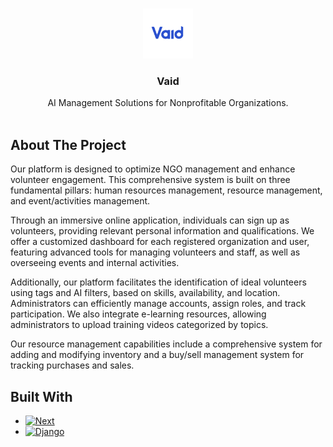 <a name="readme-top"></a>

<!-- PROJECT LOGO -->
<br />
<div align="center">
  <a href="https://github.com/github_username/repo_name">
    <img src="frontend/public/assets/images/vaidpng.png" alt="Logo" width="80" height="80">
  </a>

<h3 align="center">Vaid</h3>

  <p align="center">
    AI Management Solutions for Nonprofitable Organizations.
    <br />
    <br />
  </p>
</div>

<!-- ABOUT THE PROJECT -->
## About The Project

Our platform is designed to optimize NGO management and enhance volunteer engagement. This comprehensive system is built on three fundamental pillars: human resources management, resource management, and event/activities management. 

Through an immersive online application, individuals can sign up as volunteers, providing relevant personal information and qualifications. We offer a customized dashboard for each registered organization and user, featuring advanced tools for managing volunteers and staff, as well as overseeing events and internal activities.

Additionally, our platform facilitates the identification of ideal volunteers using tags and AI filters, based on skills, availability, and location. Administrators can efficiently manage accounts, assign roles, and track participation. We also integrate e-learning resources, allowing administrators to upload training videos categorized by topics. 

Our resource management capabilities include a comprehensive system for adding and modifying inventory and a buy/sell management system for tracking purchases and sales.


## Built With

* [![Next][Next.js]][Next-url]
* [![Django][Django]][Django-url]


<!-- MARKDOWN LINKS & IMAGES -->
<!-- https://www.markdownguide.org/basic-syntax/#reference-style-links -->
[contributors-shield]: https://img.shields.io/github/contributors/github_username/repo_name.svg?style=for-the-badge
[contributors-url]: https://github.com/github_username/repo_name/graphs/contributors
[forks-shield]: https://img.shields.io/github/forks/github_username/repo_name.svg?style=for-the-badge
[forks-url]: https://github.com/github_username/repo_name/network/members
[stars-shield]: https://img.shields.io/github/stars/github_username/repo_name.svg?style=for-the-badge
[stars-url]: https://github.com/github_username/repo_name/stargazers
[issues-shield]: https://img.shields.io/github/issues/github_username/repo_name.svg?style=for-the-badge
[issues-url]: https://github.com/github_username/repo_name/issues
[license-shield]: https://img.shields.io/github/license/github_username/repo_name.svg?style=for-the-badge
[license-url]: https://github.com/github_username/repo_name/blob/master/LICENSE.txt
[linkedin-shield]: https://img.shields.io/badge/-LinkedIn-black.svg?style=for-the-badge&logo=linkedin&colorB=555
[linkedin-url]: https://linkedin.com/in/linkedin_username
[Next.js]: https://img.shields.io/badge/next.js-000000?style=for-the-badge&logo=nextdotjs&logoColor=white
[Next-url]: https://nextjs.org/
[React.js]: https://img.shields.io/badge/React-20232A?style=for-the-badge&logo=react&logoColor=61DAFB
[React-url]: https://reactjs.org/
[Bootstrap.com]: https://img.shields.io/badge/Bootstrap-563D7C?style=for-the-badge&logo=bootstrap&logoColor=white
[Bootstrap-url]: https://getbootstrap.com
[Django]: https://img.shields.io/badge/Django-092E20?style=for-the-badge&logo=django&logoColor=green
[Django-url]: https://www.djangoproject.com
